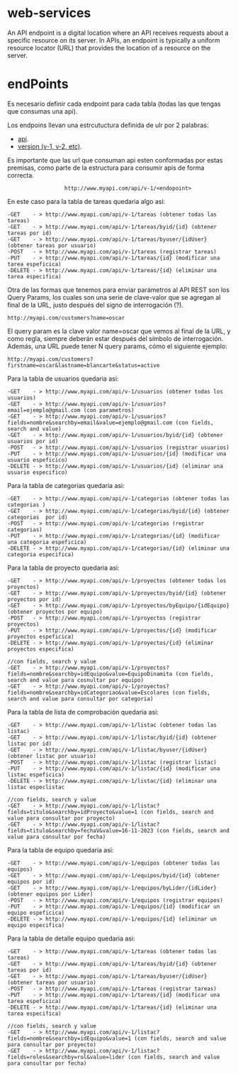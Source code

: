 # web-services
An API endpoint is a digital location where an API receives requests about a specific resource on its server. In APIs, an endpoint is typically a uniform resource locator (URL) that provides the location of a resource on the server.

# endPoints
Es necesario definir cada endpoint para cada tabla (todas las que tengas que consumas una api).

Los endpoins llevan una estrcutuctura definida de ulr por 2 palabras:
- [api](#api).
- [version (v-1, v-2, etc)](#version (v-1, v-2, etc)).

Es importante que las url que consuman api esten conformadas por estas premisas, como parte de la estructura para consumir apis de forma correcta.

```plain
                  http://www.myapi.com/api/v-1/<endopoint>
```

<!--EndPoint para Tareas-->
En este caso para la tabla de tareas quedaria algo asi:
```plain
-GET    - > http://www.myapi.com/api/v-1/tareas (obtener todas las tareas)
-GET    - > http://www.myapi.com/api/v-1/tareas/byid/{id} (obtener tareas por id)
-GET    - > http://www.myapi.com/api/v-1/tareas/byuser/{idUser} (obtener tareas por usuario)
-POST   - > http://www.myapi.com/api/v-1/tareas (registrar tareas)
-PUT    - > http://www.myapi.com/api/v-1/tareas/{id} (modificar una tarea espeficica)
-DELETE - > http://www.myapi.com/api/v-1/tareas/{id} (eliminar una tarea especifica)
```
Otra de las formas que tenemos para enviar parámetros al API REST son los Query Params, los cuales son una serie de clave-valor que se agregan al final de la URL, justo después del signo de interrogación (?).
```plain
http://myapi.com/customers?name=oscar
```

El query param es la clave valor name=oscar que vemos al final de la URL, y como regla, siempre deberán estar después del símbolo de interrogación. Además, una URL puede tener N query params, cómo el siguiente ejemplo:

```plain
http://myapi.com/customers?firstname=oscar&lastname=blancarte&status=active
```

<!--EndPoint para Usuarios-->
Para la tabla de usuarios quedaria  asi:
```plain
-GET    - > http://www.myapi.com/api/v-1/usuarios (obtener todas los usuarios)
-GET    - > http://www.myapi.com/api/v-1/usuarios?email=ejemplo@gmail.com (con parametros)
-GET    - > http://www.myapi.com/api/v-1/usuarios?fields=nombre&searchby=email&value=ejemplo@gmail.com (con fields, search and value)
-GET    - > http://www.myapi.com/api/v-1/usuarios/byid/{id} (obtener usuarios por id)
-POST   - > http://www.myapi.com/api/v-1/usuarios (registrar usuarios)
-PUT    - > http://www.myapi.com/api/v-1/usuarios/{id} (modificar una usuario espeficico)
-DELETE - > http://www.myapi.com/api/v-1/usuarios/{id} (eliminar una usuario especifico)
```
<!--EndPoint para categoria-->
Para la tabla de categorias quedaria  asi:
```plain
-GET    - > http://www.myapi.com/api/v-1/categorias (obtener todas las categorias )
-GET    - > http://www.myapi.com/api/v-1/categorias/byid/{id} (obtener categorias  por id)
-POST   - > http://www.myapi.com/api/v-1/categorias (registrar categorias)
-PUT    - > http://www.myapi.com/api/v-1/categorias/{id} (modificar una categoria espeficica)
-DELETE - > http://www.myapi.com/api/v-1/categorias/{id} (eliminar una categoria especifica)
```

<!--EndPoint para  proyecto-->
Para la tabla de proyecto quedaria  asi:
```plain
-GET    - > http://www.myapi.com/api/v-1/proyectos (obtener todas los proyectos)
-GET    - > http://www.myapi.com/api/v-1/proyectos/byid/{id} (obtener proyectos por id)
-GET    - > http://www.myapi.com/api/v-1/proyectos/byEquipo/{idEquipo} (obtener proyectos por equipo)
-POST   - > http://www.myapi.com/api/v-1/proyectos (registrar proyectos)
-PUT    - > http://www.myapi.com/api/v-1/proyectos/{id} (modificar proyectos espeficica)
-DELETE - > http://www.myapi.com/api/v-1/proyectos/{id} (eliminar proyectos especifica)

//con fields, search y value
-GET    - > http://www.myapi.com/api/v-1/proyectos?fields=nombre&searchby=idEquipo&value=EquipoDinamita (con fields, search and value para cosnultar por equipo)
-GET    - > http://www.myapi.com/api/v-1/proyectos?fields=nombre&searchby=idCategoriao&value=Escolares (con fields, search and value para consultar por categoria)
```

<!--EndPoint para lista comprobacion -->
Para la tabla de lista de comprobación quedaria  asi:
```plain
-GET    - > http://www.myapi.com/api/v-1/listac (obtener todas las listac)
-GET    - > http://www.myapi.com/api/v-1/listac/byid/{id} (obtener listac por id)
-GET    - > http://www.myapi.com/api/v-1/listac/byuser/{idUser} (obtener listac por usuario)
-POST   - > http://www.myapi.com/api/v-1/listac (registrar listac)
-PUT    - > http://www.myapi.com/api/v-1/listac/{id} (modificar una listac espeficica)
-DELETE - > http://www.myapi.com/api/v-1/listac/{id} (eliminar una listac especlistac

//con fields, search y value
-GET    - > http://www.myapi.com/api/v-1/listac?fields=titulo&searchby=idProyecto&value=1 (con fields, search and value para consultar por proyecto)
-GET    - > http://www.myapi.com/api/v-1/listac?fields=titulo&searchby=fechaV&value=16-11-2023 (con fields, search and value para consultar por fecha)
```

<!--EndPoint para equipo -->
Para la tabla de  equipo quedaria  asi:
```plain
-GET    - > http://www.myapi.com/api/v-1/equipos (obtener todas las equipos)
-GET    - > http://www.myapi.com/api/v-1/equipos/byid/{id} (obtener equipos por id)
-GET    - > http://www.myapi.com/api/v-1/equipos/byLider/{idLider} (obtener equipos por Lider)
-POST   - > http://www.myapi.com/api/v-1/equipos (registrar equipos)
-PUT    - > http://www.myapi.com/api/v-1/equipos/{id} (modificar un equipo espeficica)
-DELETE - > http://www.myapi.com/api/v-1/equipos/{id} (eliminar un equipo especifica)
```

<!--EndPoint para  detalle del equipo-->
Para la tabla de detalle equipo quedaria  asi:
```plain
-GET    - > http://www.myapi.com/api/v-1/tareas (obtener todas las tareas)
-GET    - > http://www.myapi.com/api/v-1/tareas/byid/{id} (obtener tareas por id)
-GET    - > http://www.myapi.com/api/v-1/tareas/byuser/{idUser} (obtener tareas por usuario)
-POST   - > http://www.myapi.com/api/v-1/tareas (registrar tareas)
-PUT    - > http://www.myapi.com/api/v-1/tareas/{id} (modificar una tarea espeficica)
-DELETE - > http://www.myapi.com/api/v-1/tareas/{id} (eliminar una tarea especifica)

//con fields, search y value
-GET    - > http://www.myapi.com/api/v-1/listac?fields=nombre&searchby=idEquipo&value=1 (con fields, search and value para consultar por proyecto)
-GET    - > http://www.myapi.com/api/v-1/listac?fields=roles&searchby=rol&value=lider (con fields, search and value para consultar por fecha)
```